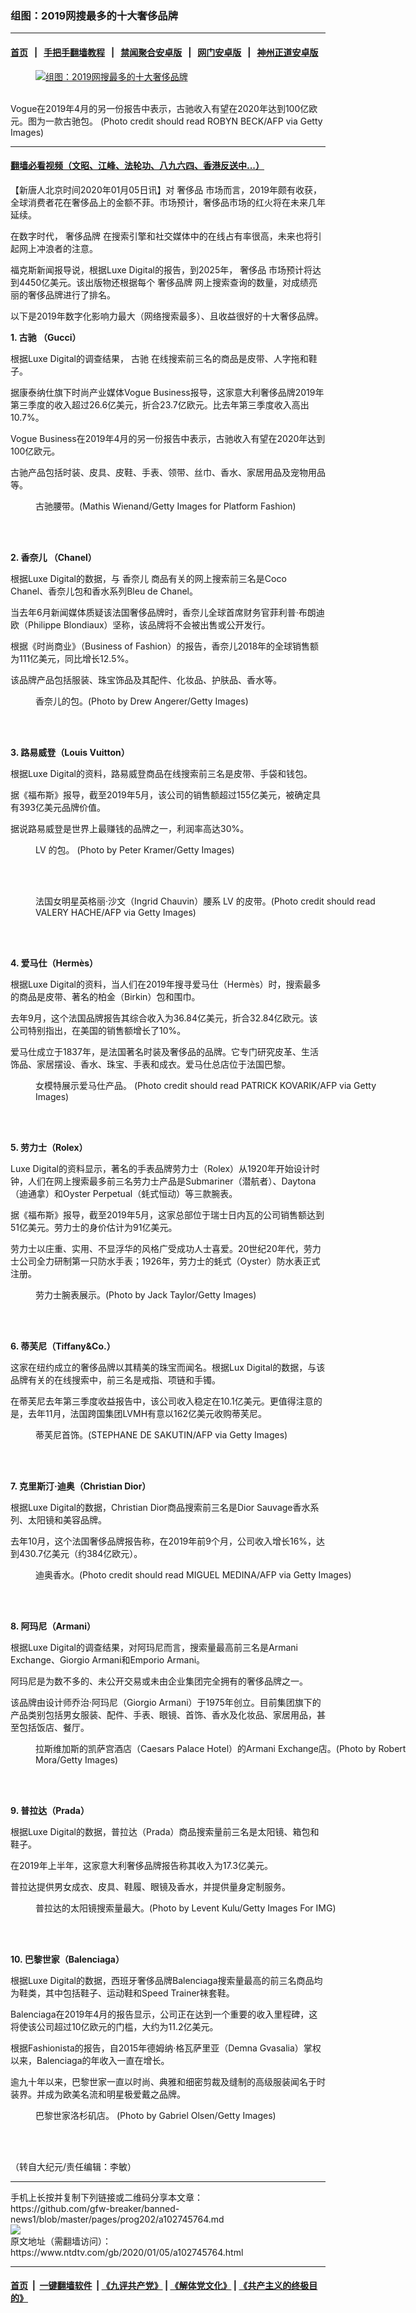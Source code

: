 ### 组图：2019网搜最多的十大奢侈品牌
------------------------

#### [首页](https://github.com/gfw-breaker/banned-news1/blob/master/README.md) &nbsp;&nbsp;|&nbsp;&nbsp; [手把手翻墙教程](https://github.com/gfw-breaker/guides/wiki) &nbsp;&nbsp;|&nbsp;&nbsp; [禁闻聚合安卓版](https://github.com/gfw-breaker/bn-android) &nbsp;&nbsp;|&nbsp;&nbsp; [网门安卓版](https://github.com/oGate2/oGate) &nbsp;&nbsp;|&nbsp;&nbsp; [神州正道安卓版](https://github.com/SzzdOgate/update) 



<div><div class="featured_image">
 <a href="https://i.ntdtv.com/assets/uploads/2020/01/GettyImages-88244025011.jpg" target="_blank">
  <figure>
   <img alt="组图：2019网搜最多的十大奢侈品牌" src="https://i.ntdtv.com/assets/uploads/2020/01/GettyImages-88244025011-800x450.jpg"/>
  </figure><br/>
 </a>
 <span class="caption">
  Vogue在2019年4月的另一份报告中表示，古驰收入有望在2020年达到100亿欧元。图为一款古驰包。 (Photo credit should read ROBYN BECK/AFP via Getty Images)
 </span>
</div>
</div><hr/>

#### [翻墙必看视频（文昭、江峰、法轮功、八九六四、香港反送中...）](https://github.com/gfw-breaker/banned-news1/blob/master/pages/link3.md)

<div><div class="post_content" itemprop="articleBody">
 <p>
  【新唐人北京时间2020年01月05日讯】对
  <ok href="https://www.ntdtv.com/gb/奢侈品.htm">
   奢侈品
  </ok>
  市场而言，2019年颇有收获，全球消费者花在奢侈品上的金额不菲。市场预计，奢侈品市场的红火将在未来几年延续。
 </p>
 <p>
  在数字时代，
  <ok href="https://www.ntdtv.com/gb/奢侈品牌.htm">
   奢侈品牌
  </ok>
  在搜索引擎和社交媒体中的在线占有率很高，未来也将引起网上冲浪者的注意。
 </p>
 <p>
  福克斯新闻报导说，根据Luxe Digital的报告，到2025年，
  <ok href="https://www.ntdtv.com/gb/奢侈品.htm">
   奢侈品
  </ok>
  市场预计将达到4450亿美元。该出版物还根据每个
  <ok href="https://www.ntdtv.com/gb/奢侈品牌.htm">
   奢侈品牌
  </ok>
  网上搜索查询的数量，对成绩亮丽的奢侈品牌进行了排名。
 </p>
 <p>
  以下是2019年数字化影响力最大（网络搜索最多）、且收益很好的十大奢侈品牌。
 </p>
 <p>
  <strong>
   1.
   <ok href="https://www.ntdtv.com/gb/古驰.htm">
    古驰
   </ok>
   （Gucci）
  </strong>
 </p>
 <p>
  根据Luxe Digital的调查结果，
  <ok href="https://www.ntdtv.com/gb/古驰.htm">
   古驰
  </ok>
  在线搜索前三名的商品是皮带、人字拖和鞋子。
 </p>
 <p>
  据康泰纳仕旗下时尚产业媒体Vogue Business报导，这家意大利奢侈品牌2019年第三季度的收入超过26.6亿美元，折合23.7亿欧元。比去年第三季度收入高出10.7%。
 </p>
 <p>
  Vogue Business在2019年4月的另一份报告中表示，古驰收入有望在2020年达到100亿欧元。
 </p>
 <p>
  古驰产品包括时装、皮具、皮鞋、手表、领带、丝巾、香水、家居用品及宠物用品等。
 </p>
 <figure class="wp-caption alignnone" id="attachment_102745774" style="width: 600px">
  <img alt="" class="size-medium wp-image-102745774" src="https://i.ntdtv.com/assets/uploads/2020/01/GettyImages-911114282-600x900.jpg">
   <br/><figcaption class="wp-caption-text">
    古驰腰带。(Mathis Wienand/Getty Images for Platform Fashion)
   </figcaption><br/>
  </img>
 </figure><br/>
 <p>
  <strong>
   2.
   <ok href="https://www.ntdtv.com/gb/香奈儿.htm">
    香奈儿
   </ok>
   （Chanel）
  </strong>
 </p>
 <p>
  根据Luxe Digital的数据，与
  <ok href="https://www.ntdtv.com/gb/香奈儿.htm">
   香奈儿
  </ok>
  商品有关的网上搜索前三名是Coco Chanel、香奈儿包和香水系列Bleu de Chanel。
 </p>
 <p>
  当去年6月新闻媒体质疑该法国奢侈品牌时，香奈儿全球首席财务官菲利普·布朗迪欧（Philippe Blondiaux）坚称，该品牌将不会被出售或公开发行。
 </p>
 <p>
  根据《时尚商业》（Business of Fashion）的报告，香奈儿2018年的全球销售额为111亿美元，同比增长12.5%。
 </p>
 <p>
  该品牌产品包括服装、珠宝饰品及其配件、化妆品、护肤品、香水等。
 </p>
 <figure class="wp-caption alignnone" id="attachment_102745776" style="width: 600px">
  <img alt="" class="size-medium wp-image-102745776" src="https://i.ntdtv.com/assets/uploads/2020/01/GettyImages-1125881072-600x400.jpg">
   <br/><figcaption class="wp-caption-text">
    香奈儿的包。(Photo by Drew Angerer/Getty Images)
   </figcaption><br/>
  </img>
 </figure><br/>
 <p>
  <strong>
   3. 路易威登（Louis Vuitton）
  </strong>
 </p>
 <p>
  根据Luxe Digital的资料，路易威登商品在线搜索前三名是皮带、手袋和钱包。
 </p>
 <p>
  据《福布斯》报导，截至2019年5月，该公司的销售额超过155亿美元，被确定具有393亿美元品牌价值。
 </p>
 <p>
  据说路易威登是世界上最赚钱的品牌之一，利润率高达30%。
 </p>
 <figure class="wp-caption alignnone" id="attachment_102745768" style="width: 600px">
  <img alt="" class="size-medium wp-image-102745768" src="https://i.ntdtv.com/assets/uploads/2020/01/GettyImages-2961177-600x405.jpg"/>
  <br/><figcaption class="wp-caption-text">
   <ok href="https://www.ntdtv.com/gb/lv.htm">
    LV
   </ok>
   的包。 (Photo by Peter Kramer/Getty Images)
  </figcaption><br/>
 </figure><br/>
 <figure class="wp-caption alignnone" id="attachment_102745775" style="width: 600px">
  <img alt="" class="size-medium wp-image-102745775" src="https://i.ntdtv.com/assets/uploads/2020/01/GettyImages-943672984-600x900.jpg"/>
  <br/><figcaption class="wp-caption-text">
   法国女明星英格丽·沙文（Ingrid Chauvin）腰系
   <ok href="https://www.ntdtv.com/gb/lv.htm">
    LV
   </ok>
   的皮带。(Photo credit should read VALERY HACHE/AFP via Getty Images)
  </figcaption><br/>
 </figure><br/>
 <p>
  <strong>
   4. 爱马仕（Hermès）
  </strong>
 </p>
 <p>
  根据Luxe Digital的资料，当人们在2019年搜寻爱马仕（Hermès）时，搜索最多的商品是皮带、著名的柏金（Birkin）包和围巾。
 </p>
 <p>
  去年9月，这个法国品牌报告其综合收入为36.84亿美元，折合32.84亿欧元。该公司特别指出，在美国的销售额增长了10%。
 </p>
 <p>
  爱马仕成立于1837年，是法国著名时装及奢侈品的品牌。它专门研究皮革、生活饰品、家居摆设、香水、珠宝、手表和成衣。爱马仕总店位于法国巴黎。
 </p>
 <figure class="wp-caption alignnone" id="attachment_102745770" style="width: 600px">
  <img alt="" class="size-medium wp-image-102745770" src="https://i.ntdtv.com/assets/uploads/2020/01/GettyImages-182711841-600x900.jpg"/>
  <br/><figcaption class="wp-caption-text">
   女模特展示爱马仕产品。 (Photo credit should read PATRICK KOVARIK/AFP via Getty Images)
  </figcaption><br/>
 </figure><br/>
 <p>
  <strong>
   5. 劳力士（Rolex）
  </strong>
 </p>
 <p>
  Luxe Digital的资料显示，著名的手表品牌劳力士（Rolex）从1920年开始设计时钟，人们在网上搜索最多前三名劳力士产品是Submariner（潜航者）、Daytona（迪通拿）和Oyster Perpetual（蚝式恒动）等三款腕表。
 </p>
 <p>
  据《福布斯》报导，截至2019年5月，这家总部位于瑞士日内瓦的公司销售额达到51亿美元。劳力士的身价估计为91亿美元。
 </p>
 <p>
  劳力士以庄重、实用、不显浮华的风格广受成功人士喜爱。20世纪20年代，劳力士公司全力研制第一只防水手表；1926年，劳力士的蚝式（Oyster）防水表正式注册。
 </p>
 <figure class="wp-caption alignnone" id="attachment_102745773" style="width: 600px">
  <img alt="" class="size-medium wp-image-102745773" src="https://i.ntdtv.com/assets/uploads/2020/01/GettyImages-880232984-600x400.jpg"/>
  <br/><figcaption class="wp-caption-text">
   劳力士腕表展示。(Photo by Jack Taylor/Getty Images)
  </figcaption><br/>
 </figure><br/>
 <p>
  <strong>
   6. 蒂芙尼（Tiffany&amp;Co.）
  </strong>
 </p>
 <p>
  这家在纽约成立的奢侈品牌以其精美的珠宝而闻名。根据Lux Digital的数据，与该品牌有关的在线搜索中，前三名是戒指、项链和手镯。
 </p>
 <p>
  在蒂芙尼去年第三季度收益报告中，该公司收入稳定在10.1亿美元。更值得注意的是，去年11月，法国跨国集团LVMH有意以162亿美元收购蒂芙尼。
 </p>
 <figure class="wp-caption alignnone" id="attachment_102745777" style="width: 600px">
  <img alt="" class="size-medium wp-image-102745777" src="https://i.ntdtv.com/assets/uploads/2020/01/GettyImages-1178820393-600x400.jpg"/>
  <br/><figcaption class="wp-caption-text">
   蒂芙尼首饰。(STEPHANE DE SAKUTIN/AFP via Getty Images)
  </figcaption><br/>
 </figure><br/>
 <p>
  <strong>
   7. 克里斯汀·迪奥（Christian Dior）
  </strong>
 </p>
 <p>
  根据Luxe Digital的数据，Christian Dior商品搜索前三名是Dior Sauvage香水系列、太阳镜和美容品牌。
 </p>
 <p>
  去年10月，这个法国奢侈品牌报告称，在2019年前9个月，公司收入增长16%，达到430.7亿美元（约384亿欧元）。
 </p>
 <figure class="wp-caption alignnone" id="attachment_102745769" style="width: 600px">
  <img alt="" class="size-medium wp-image-102745769" src="https://i.ntdtv.com/assets/uploads/2020/01/GettyImages-170612278-600x387.jpg"/>
  <br/><figcaption class="wp-caption-text">
   迪奥香水。(Photo credit should read MIGUEL MEDINA/AFP via Getty Images)
  </figcaption><br/>
 </figure><br/>
 <p>
  <strong>
   8. 阿玛尼（Armani）
  </strong>
 </p>
 <p>
  根据Luxe Digital的调查结果，对阿玛尼而言，搜索量最高前三名是Armani Exchange、Giorgio Armani和Emporio Armani。
 </p>
 <p>
  阿玛尼是为数不多的、未公开交易或未由企业集团完全拥有的奢侈品牌之一。
 </p>
 <p>
  该品牌由设计师乔治·阿玛尼（Giorgio Armani）于1975年创立。目前集团旗下的产品类别包括男女服装、配件、手表、眼镜、首饰、香水及化妆品、家居用品，甚至包括饭店、餐厅。
 </p>
 <figure class="wp-caption alignnone" id="attachment_102745767" style="width: 600px">
  <img alt="" class="size-medium wp-image-102745767" src="https://i.ntdtv.com/assets/uploads/2020/01/GettyImages-709069-600x391.jpg"/>
  <br/><figcaption class="wp-caption-text">
   拉斯维加斯的凯萨宫酒店（Caesars Palace Hotel）的Armani Exchange店。(Photo by Robert Mora/Getty Images)
  </figcaption><br/>
 </figure><br/>
 <p>
  <strong>
   9. 普拉达（Prada）
  </strong>
 </p>
 <p>
  根据Luxe Digital的数据，普拉达（Prada）商品搜索量前三名是太阳镜、箱包和鞋子。
 </p>
 <p>
  在2019年上半年，这家意大利奢侈品牌报告称其收入为17.3亿美元。
 </p>
 <p>
  普拉达提供男女成衣、皮具、鞋履、眼镜及香水，并提供量身定制服务。
 </p>
 <figure class="wp-caption alignnone" id="attachment_102745771" style="width: 600px">
  <img alt="" class="size-medium wp-image-102745771" src="https://i.ntdtv.com/assets/uploads/2020/01/GettyImages-466817488-600x902.jpg"/>
  <br/><figcaption class="wp-caption-text">
   普拉达的太阳镜搜索量最大。(Photo by Levent Kulu/Getty Images For IMG)
  </figcaption><br/>
 </figure><br/>
 <p>
  <strong>
   10. 巴黎世家（Balenciaga）
  </strong>
 </p>
 <p>
  根据Luxe Digital的数据，西班牙奢侈品牌Balenciaga搜索量最高的前三名商品均为鞋类，其中包括鞋子、运动鞋和Speed Trainer袜套鞋。
 </p>
 <p>
  Balenciaga在2019年4月的报告显示，公司正在达到一个重要的收入里程碑，这将使该公司超过10亿欧元的门槛，大约为11.2亿美元。
 </p>
 <p>
  根据Fashionista的报告，自2015年德姆纳·格瓦萨里亚（Demna Gvasalia）掌权以来，Balenciaga的年收入一直在增长。
 </p>
 <p>
  逾九十年以来，巴黎世家一直以时尚、典雅和细密剪裁及缝制的高级服装闻名于时装界。并成为欧美名流和明星极爱戴之品牌。
 </p>
 <figure class="wp-caption alignnone" id="attachment_102745772" style="width: 600px">
  <img alt="" class="size-medium wp-image-102745772" src="https://i.ntdtv.com/assets/uploads/2020/01/GettyImages-475593580-600x400.jpg"/>
  <br/><figcaption class="wp-caption-text">
   巴黎世家洛杉矶店。 (Photo by Gabriel Olsen/Getty Images)
  </figcaption><br/>
 </figure><br/>
 <p>
  （转自大纪元/责任编辑：李敏）
 </p>
 <div class="single_ad">
 </div>
</div>
</div>
<hr/>
手机上长按并复制下列链接或二维码分享本文章：<br/>
https://github.com/gfw-breaker/banned-news1/blob/master/pages/prog202/a102745764.md <br/>
<a href='https://github.com/gfw-breaker/banned-news1/blob/master/pages/prog202/a102745764.md'><img src='https://github.com/gfw-breaker/banned-news1/blob/master/pages/prog202/a102745764.md.png'/></a> <br/>
原文地址（需翻墙访问）：https://www.ntdtv.com/gb/2020/01/05/a102745764.html


------------------------
#### [首页](https://github.com/gfw-breaker/banned-news1/blob/master/README.md) &nbsp;|&nbsp; [一键翻墙软件](https://github.com/gfw-breaker/nogfw/blob/master/README.md) &nbsp;| [《九评共产党》](https://github.com/gfw-breaker/9ping.md/blob/master/README.md#九评之一评共产党是什么) | [《解体党文化》](https://github.com/gfw-breaker/jtdwh.md/blob/master/README.md) | [《共产主义的终极目的》](https://github.com/gfw-breaker/gczydzjmd.md/blob/master/README.md)


<img src='http://gfw-breaker.win/banned-news/pages/prog202/a102745764.md' width='0px' height='0px'/>